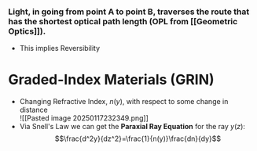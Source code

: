 ### Light, in going from point A to point B, traverses the route that has the shortest optical path length (OPL from [[Geometric Optics]]).
- This implies Reversibility

# Graded-Index Materials (GRIN)
- Changing Refractive Index, $n(y)$, with respect to some change in distance\
![[Pasted image 20250117232349.png]]
- Via Snell's Law we can get the **Paraxial Ray Equation** for the ray $y(z)$: $$\frac{d^2y}{dz^2}=\frac{1}{n(y)}\frac{dn}{dy}$$
